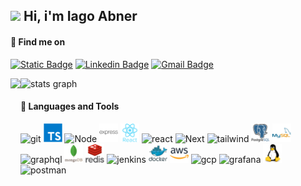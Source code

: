## <img src="https://media.giphy.com/media/hvRJCLFzcasrR4ia7z/giphy.gif" width="30"> Hi, i'm Iago Abner   

#### 💬 Find me on
[![Static Badge](https://img.shields.io/badge/iago%20abner-8A2BE2?logo=1001tracklists&logoColor=%23FFF&labelColor=%2366459B&color=%2366459B)](https://iagoabner.com/)
[![Linkedin Badge](https://img.shields.io/badge/-Linkedin-blue?style=flat-rounded&logo=Linkedin&logoColor=white&link=https://www.linkedin.com/in/iago-abner/)](https://www.linkedin.com/in/iago-abner/) 
[![Gmail Badge](https://img.shields.io/badge/-iagoabner.dev@gmail.com-c14438?style=flat-rounded&logo=Gmail&logoColor=white&link=mailto:iagoabner.dev@gmail.com)](mailto:iagoabner.dev@gmail.com)

<div style="display: inline_block"> 
  <img align="left" height="150em" src="https://github-readme-stats.vercel.app/api/top-langs/?username=iago-abner&layout=compact&langs_count=7&theme=tokyonight"/>
  <img src="https://github-readme-stats-iagoabners-projects.vercel.app/api?username=iago-abner&hide_title=false&hide_rank=false&show_icons=true&include_all_commits=true&count_private=true&disable_animations=false&theme=tokyonight&locale=en&hide_border=false&order=1" height="150em" alt="stats graph"  />
</div>


  #### :milky_way: Languages and Tools 
<div style="display: inline_block">  
  <img src="https://www.vectorlogo.zone/logos/git-scm/git-scm-icon.svg" alt="git" width="30" height="30"/>  
  <img src="https://raw.githubusercontent.com/devicons/devicon/master/icons/typescript/typescript-original.svg" alt="typescript" width="30" height="30"/> 

  <img  src="https://cdn.jsdelivr.net/gh/devicons/devicon/icons/nodejs/nodejs-original.svg" alt="Node" height="30" width="30">
  <img src="https://raw.githubusercontent.com/devicons/devicon/master/icons/express/express-original-wordmark.svg" alt="express" width="30" height="30"/> 
  <img src="https://raw.githubusercontent.com/devicons/devicon/master/icons/react/react-original-wordmark.svg" alt="react" width="30" height="30"/>  
  <img src="https://icongr.am/devicon/vuejs-original.svg?color=currentColor" alt="react" width="30" height="30"/> 
  <img src="https://cdn.jsdelivr.net/gh/devicons/devicon/icons/nextjs/nextjs-original.svg" alt="Next" height="30" width="30" > 
  <img src="https://www.vectorlogo.zone/logos/tailwindcss/tailwindcss-icon.svg" alt="tailwind" width="30" height="30"/> 
  <img src="https://raw.githubusercontent.com/devicons/devicon/master/icons/postgresql/postgresql-original-wordmark.svg" alt="postgresql" width="30" height="30"/> 
  <img src="https://raw.githubusercontent.com/devicons/devicon/master/icons/mysql/mysql-original-wordmark.svg" alt="mysql" width="30" height="30"/> 
  <img src="https://www.vectorlogo.zone/logos/graphql/graphql-icon.svg" alt="graphql" width="30" height="30"/> 
  <img src="https://raw.githubusercontent.com/devicons/devicon/master/icons/mongodb/mongodb-original-wordmark.svg" alt="mongodb" width="30" height="30"/>
  <img src="https://raw.githubusercontent.com/devicons/devicon/master/icons/redis/redis-original-wordmark.svg" alt="redis" width="30" height="30"/> 
  <img src="https://www.vectorlogo.zone/logos/jenkins/jenkins-icon.svg" alt="jenkins" width="30" height="30"/> 
  <img src="https://raw.githubusercontent.com/devicons/devicon/master/icons/docker/docker-original-wordmark.svg" alt="docker" width="30" height="30"/> 
  <img src="https://raw.githubusercontent.com/devicons/devicon/master/icons/amazonwebservices/amazonwebservices-original-wordmark.svg" alt="aws" width="30" height="30"/>
  <img src="https://www.vectorlogo.zone/logos/google_cloud/google_cloud-icon.svg" alt="gcp" width="30" height="30"/>  
  <img src="https://www.vectorlogo.zone/logos/grafana/grafana-icon.svg" alt="grafana" width="30" height="30"/>  
  <img src="https://raw.githubusercontent.com/devicons/devicon/master/icons/linux/linux-original.svg" alt="linux" width="30" height="30"/>  
  <img src="https://www.vectorlogo.zone/logos/getpostman/getpostman-icon.svg" alt="postman" width="30" height="30"/>  
</div>


